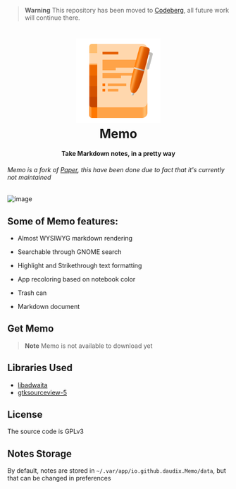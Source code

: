> **Warning**
> This repository has been moved to [Codeberg](https://codeberg.org/daudix-UFO/Memo), all future work will continue there.

<h1 align="center">
  <img src="data/icons/hicolor/scalable/apps/io.github.daudix.Memo.svg" alt="Memo" width="192" height="192"/>
  <br>
  Memo
</h1>

<p align="center">
  <strong>Take Markdown notes, in a pretty way</strong>
</p>


###### Memo is a fork of [Paper](https://gitlab.com/posidon_software/paper), this have been done due to fact that it's currently not maintained


![image](https://user-images.githubusercontent.com/77155297/228129487-89d3a8d9-6cce-4bad-8fac-3d20aa446cca.png)


## Some of Memo features:

 - Almost WYSIWYG markdown rendering

 - Searchable through GNOME search

 - Highlight and Strikethrough text formatting

 - App recoloring based on notebook color

 - Trash can

 - Markdown document

## Get Memo

> **Note** Memo is not available to download yet

<!-- The recommended way of installing Memo is through [Flatpak](https://flatpak.org)  

<a href="https://flathub.org/apps/details/io.github.daudix.Memo"><img src="https://flathub.org/assets/badges/flathub-badge-en.png" width="200"/></a> -->

## Libraries Used
 - [libadwaita](https://gitlab.gnome.org/GNOME/libadwaita)
 - [gtksourceview-5](https://gitlab.gnome.org/GNOME/gtksourceview)

## License
The source code is GPLv3

## Notes Storage
By default, notes are stored in `~/.var/app/io.github.daudix.Memo/data`,
but that can be changed in preferences
